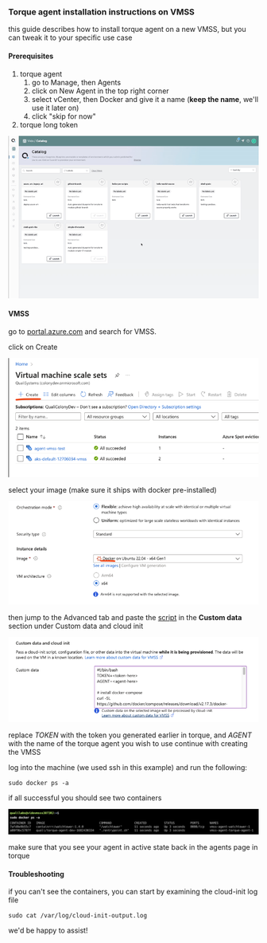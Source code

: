 ### Torque agent installation instructions on VMSS 

this guide describes how to install torque agent on a new VMSS, but you can tweak it to your specific use case

#### Prerequisites
1. torque agent 
    1. go to Manage, then Agents
    2. click on New Agent in the top right corner
    3. select vCenter, then Docker and give it a name (**keep the name**, we'll use it later on)
    4. click "skip for now"
2. torque long token 


![](/img/token.gif)

#### VMSS
go to [portal.azure.com](https://portal.azure.com) and search for VMSS.

click on Create 

![](/img/create.png)

select your image (make sure it ships with docker pre-installed) 

![](/img/image.png)

then jump to the Advanced tab and paste the [script](https://raw.githubusercontent.com/QualiTorque/torque-agent-vmss/main/agent-install.sh) in the **Custom data** section under Custom data and cloud init 

![](/img/customdata.png)

replace *TOKEN* with the token you generated earlier in torque, and *AGENT* with the name of the torque agent you wish to use
continue with creating the VMSS

log into the machine (we used ssh in this example) and run the following:
```
sudo docker ps -a
```

if all successful you should see two containers 

![](/img/containers.png)

make sure that you see your agent in active state back in the agents page in torque

#### Troubleshooting
if you can't see the containers, you can start by examining the cloud-init log file
```
sudo cat /var/log/cloud-init-output.log
```
we'd be happy to assist!
